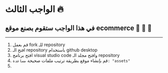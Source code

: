  # الواجب الثالث 🔥

## في هذا الواجب ستقوم بصنع موقع  ecommerce 🍔 🧀 🍕

<hr/>

1. قم بعمل fork للـ repository
2. افتح الـ repository باستخدام github desktop
3. افتح برنامج visual studio code وافتح مجلد الـ repository
4. قم بإنشاء موقع بطريقة ترتيب ملفات صحيحة `مساعدة: "assets"`
5. 




